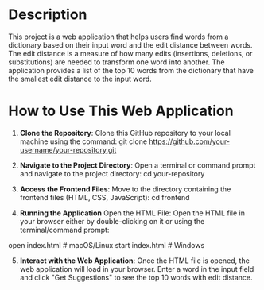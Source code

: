 # Description
This project is a web application that helps users find words from a dictionary based on their input word and the edit distance between words. The edit distance is a measure of how many edits (insertions, deletions, or substitutions) are needed to transform one word into another. The application provides a list of the top 10 words from the dictionary that have the smallest edit distance to the input word.

# How to Use This Web Application
1. **Clone the Repository**:
Clone this GitHub repository to your local machine using the command:
git clone https://github.com/your-username/your-repository.git

2. **Navigate to the Project Directory**:
Open a terminal or command prompt and navigate to the project directory:
cd your-repository

3. **Access the Frontend Files**:
Move to the directory containing the frontend files (HTML, CSS, JavaScript):
cd frontend

4. **Running the Application**
Open the HTML File:
Open the HTML file in your browser either by double-clicking on it or using the terminal/command prompt:

open index.html   # macOS/Linux
start index.html  # Windows

5. **Interact with the Web Application**:
Once the HTML file is opened, the web application will load in your browser.
Enter a word in the input field and click "Get Suggestions" to see the top 10 words with edit distance.
